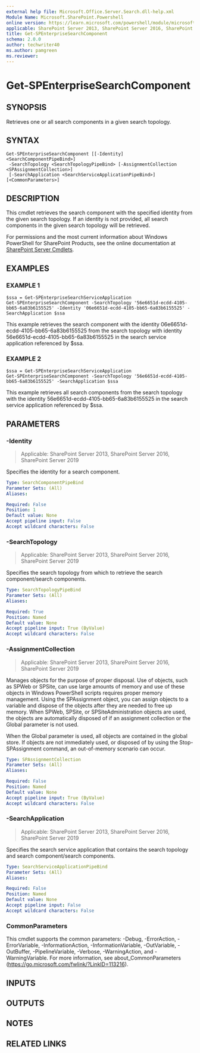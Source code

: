 ```yaml
---
external help file: Microsoft.Office.Server.Search.dll-help.xml
Module Name: Microsoft.SharePoint.Powershell
online version: https://learn.microsoft.com/powershell/module/microsoft.sharepoint.powershell/get-spenterprisesearchcomponent
applicable: SharePoint Server 2013, SharePoint Server 2016, SharePoint Server 2019
title: Get-SPEnterpriseSearchComponent
schema: 2.0.0
author: techwriter40
ms.author: pamgreen
ms.reviewer:
---
```


# Get-SPEnterpriseSearchComponent

## SYNOPSIS

Retrieves one or all search components in a given search topology.


## SYNTAX

```
Get-SPEnterpriseSearchComponent [[-Identity] <SearchComponentPipeBind>]
 -SearchTopology <SearchTopologyPipeBind> [-AssignmentCollection <SPAssignmentCollection>]
 [-SearchApplication <SearchServiceApplicationPipeBind>] [<CommonParameters>]
```

## DESCRIPTION
This cmdlet retrieves the search component with the specified identity from the given search topology.
If an identity is not provided, all search components in the given search topology will be retrieved.

For permissions and the most current information about Windows PowerShell for SharePoint Products, see the online documentation at [SharePoint Server Cmdlets](https://learn.microsoft.com/powershell/sharepoint/sharepoint-server/sharepoint-server-cmdlets).

## EXAMPLES

### EXAMPLE 1
```
$ssa = Get-SPEnterpriseSearchServiceApplication
Get-SPEnterpriseSearchComponent -SearchTopology '56e6651d-ecdd-4105-bb65-6a83b6155525' -Identity '06e6651d-ecdd-4105-bb65-6a83b6155525' -SearchApplication $ssa
```

This example retrieves the search component with the identity 06e6651d-ecdd-4105-bb65-6a83b6155525 from the search topology with identity 56e6651d-ecdd-4105-bb65-6a83b6155525 in the search service application referenced by $ssa.

### EXAMPLE 2
```
$ssa = Get-SPEnterpriseSearchServiceApplication
Get-SPEnterpriseSearchComponent -SearchTopology '56e6651d-ecdd-4105-bb65-6a83b6155525' -SearchApplication $ssa
```

This example retrieves all search components from the search topology with the identity 56e6651d-ecdd-4105-bb65-6a83b6155525 in the search service application referenced by $ssa.

## PARAMETERS

### -Identity

> Applicable: SharePoint Server 2013, SharePoint Server 2016, SharePoint Server 2019

Specifies the identity for a search component.

```yaml
Type: SearchComponentPipeBind
Parameter Sets: (All)
Aliases:

Required: False
Position: 1
Default value: None
Accept pipeline input: False
Accept wildcard characters: False
```

### -SearchTopology

> Applicable: SharePoint Server 2013, SharePoint Server 2016, SharePoint Server 2019

Specifies the search topology from which to retrieve the search component/search components.

```yaml
Type: SearchTopologyPipeBind
Parameter Sets: (All)
Aliases:

Required: True
Position: Named
Default value: None
Accept pipeline input: True (ByValue)
Accept wildcard characters: False
```

### -AssignmentCollection

> Applicable: SharePoint Server 2013, SharePoint Server 2016, SharePoint Server 2019

Manages objects for the purpose of proper disposal. Use of objects, such as SPWeb or SPSite, can use large amounts of memory and use of these objects in Windows PowerShell scripts requires proper memory management. Using the SPAssignment object, you can assign objects to a variable and dispose of the objects after they are needed to free up memory. When SPWeb, SPSite, or SPSiteAdministration objects are used, the objects are automatically disposed of if an assignment collection or the Global parameter is not used.

When the Global parameter is used, all objects are contained in the global store. If objects are not immediately used, or disposed of by using the Stop-SPAssignment command, an out-of-memory scenario can occur.

```yaml
Type: SPAssignmentCollection
Parameter Sets: (All)
Aliases:

Required: False
Position: Named
Default value: None
Accept pipeline input: True (ByValue)
Accept wildcard characters: False
```

### -SearchApplication

> Applicable: SharePoint Server 2013, SharePoint Server 2016, SharePoint Server 2019

Specifies the search service application that contains the search topology and search component/search components.

```yaml
Type: SearchServiceApplicationPipeBind
Parameter Sets: (All)
Aliases:

Required: False
Position: Named
Default value: None
Accept pipeline input: False
Accept wildcard characters: False
```

### CommonParameters
This cmdlet supports the common parameters: -Debug, -ErrorAction, -ErrorVariable, -InformationAction, -InformationVariable, -OutVariable, -OutBuffer, -PipelineVariable, -Verbose, -WarningAction, and -WarningVariable. For more information, see about_CommonParameters (https://go.microsoft.com/fwlink/?LinkID=113216).

## INPUTS

## OUTPUTS

## NOTES

## RELATED LINKS
